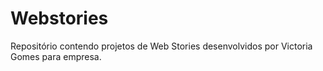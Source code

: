 # Webstories
Repositório contendo projetos de Web Stories desenvolvidos por Victoria Gomes para empresa.
